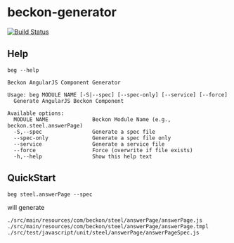 # beckon-generator

[![Build Status](https://travis-ci.com/kkweon/beckon-generator.svg?branch=master)](https://travis-ci.com/kkweon/beckon-generator)

## Help

```shell
beg --help
```

```shell
Beckon AngularJS Component Generator

Usage: beg MODULE NAME [-S|--spec] [--spec-only] [--service] [--force]
  Generate AngularJS Beckon Component

Available options:
  MODULE NAME              Beckon Module Name (e.g., beckon.steel.answerPage)
  -S,--spec                Generate a spec file
  --spec-only              Generate a spec file only
  --service                Generate a service file
  --force                  Force (overwrite if file exists)
  -h,--help                Show this help text
```


## QuickStart

```shell
beg steel.answerPage --spec
```

will generate

```
./src/main/resources/com/beckon/steel/answerPage/answerPage.js
./src/main/resources/com/beckon/steel/answerPage/answerPage.tmpl
./src/test/javascript/unit/steel/answerPage/answerPageSpec.js
```
